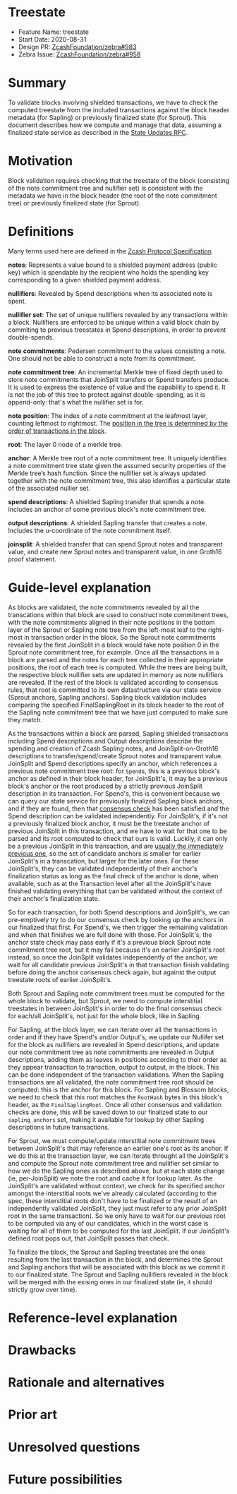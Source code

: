 # Treestate

- Feature Name: treestate
- Start Date: 2020-08-31
- Design PR: [ZcashFoundation/zebra#983](https://github.com/ZcashFoundation/zebra/issues/983)
- Zebra Issue: [ZcashFoundation/zebra#958](https://github.com/ZcashFoundation/zebra/issues/958)

# Summary
[summary]: #summary

To validate blocks involving shielded transactions, we have to check the
computed treestate from the included transactions against the block header
metadata (for Sapling) or previously finalized state (for Sprout). This document
describes how we compute and manage that data, assuming a finalized state
service as described in the [State Updates RFC](https://zebra.zfnd.org/dev/rfcs/0005-state-updates.md).


# Motivation
[motivation]: #motivation

Block validation requires checking that the treestate of the block (consisting
of the note commitment tree and nullifier set) is consistent with the metadata
we have in the block header (the root of the note commitment tree) or previously
finalized state (for Sprout).


# Definitions
[definitions]: #definitions

Many terms used here are defined in the [Zcash Protocol Specification](https://zips.z.cash/protocol/protocol.pdf)

**notes**: Represents a value bound to a shielded payment address (public key)
which is spendable by the recipient who holds the spending key corresponding to
a given shielded payment address.

**nullifiers**: Revealed by Spend descriptions when its associated note is spent.

**nullifier set**: The set of unique nullifiers revealed by any transactions
within a block. Nullifiers are enforced to be unique within a valid block chain
by commiting to previous treestates in Spend descriptions, in order to prevent
double-spends.

**note commitments**: Pedersen commitment to the values consisting a note. One
should not be able to construct a note from its commitment.

**note commitment tree**: An incremental Merkle tree of fixed depth used to
store note commitments that JoinSplit transfers or Spend transfers produce. It
is used to express the existence of value and the capability to spend it. It is
not the job of this tree to protect against double-spending, as it is
append-only: that's what the nullifier set is for.

**note position**: The index of a note commitment at the leafmost layer,
counting leftmost to rightmost. The [position in the tree is determined by the
order of transactions in the block](https://zips.z.cash/protocol/canopy.pdf#transactions).

**root**: The layer 0 node of a merkle tree.

**anchor**: A Merkle tree root of a note commitment tree. It uniquely identifies
a note commitment tree state given the assumed security properties of the Merkle
tree’s hash function.  Since the nullifier set is always updated together with
the note commitment tree, this also identifies a particular state of the
associated nullier set.

**spend descriptions**: A shielded Sapling transfer that spends a note. Includes
an anchor of some previous block's note commitment tree.

**output descriptions**: A shielded Sapling transfer that creates a
note. Includes the u-coordinate of the note commitment itself.

**joinsplit**: A shielded transfer that can spend Sprout notes and transparent
value, and create new Sprout notes and transparent value, in one Groth16 proof
statement.


# Guide-level explanation
[guide-level-explanation]: #guide-level-explanation

As blocks are validated, the note commitments revealed by all the transcations
within that block are used to construct note commitment trees, with the note
commitments aligned in their note positions in the bottom layer of the Sprout or
Sapling note tree from the left-most leaf to the right-most in transaction order
in the block. So the Sprout note commitments revealed by the first
JoinSplit<Groth16> in a block would take note position 0 in the Sprout note
commitment tree, for example. Once all the transactions in a block are parsed
and the notes for each tree collected in their appropriate positions, the root
of each tree is computed. While the trees are being built, the respective block
nullifier sets are updated in memory as note nullifiers are revealed. If the
rest of the block is validated according to consensus rules, that root is
committed to its own datastructure via our state service (Sprout anchors,
Sapling anchors). Sapling block validation includes comparing the specified
FinalSaplingRoot in its block header to the root of the Sapling note commitment
tree that we have just computed to make sure they match.

As the transactions within a block are parsed, Sapling shielded transactions
including Spend descriptions and Output descriptions describe the spending and
creation of Zcash Sapling notes, and JoinSplit-on-Groth16 descriptions to
transfer/spend/create Sprout notes and transparent value. JoinSplit and Spend
descriptions specify an anchor, which references a previous note commitment tree
root: for `Spend`s, this is a previous block's anchor as defined in their block
header, for JoinSplit's, it may be a previous block's anchor or the root
produced by a strictly previous JoinSplit description in its transaction. For
Spend's, this is convenient because we can query our state service for
previously finalized Sapling block anchors, and if they are found, then that
[consensus check](https://zips.z.cash/protocol/canopy.pdf#spendsandoutputs) has
been satisfied and the Spend description can be validated independently. For
JoinSplit's, if it's not a previously finalized block anchor, it must be the
treestate anchor of previous JoinSplit in this transaction, and we have to wait
for that one to be parsed and its root computed to check that ours is
valid. Luckily, it can only be a previous JoinSplit in this transaction, and are
[usually the immediately previous one](zcashd), so the set of candidate anchors
is smaller for earlier JoinSplit's in a transcation, but larger for the later
ones. For these JoinSplit's, they can be validated independently of their
anchor's finalization status as long as the final check of the anchor is done,
when available, such as at the Transaction level after all the JoinSplit's have
finished validating everything that can be validated without the context of
their anchor's finalization state.

So for each transaction, for both Spend descriptions and JoinSplit's, we can
pre-emptively try to do our consensus check by looking up the anchors in our
finalized that first. For Spend's, we then trigger the remaining validation and
when that finishes we are full done with those. For JoinSplit's, the anchor
state check may pass early if it's a previous block Sprout note commitment tree
root, but it may fail because it's an earlier JoinSplit's root instead, so once
the JoinSplit validates independently of the anchor, we wait for all candidate
previous JoinSplit's in that transaction finish validating before doing the
anchor consensus check again, but against the output treestate roots of earlier
JoinSplit's.

Both Sprout and Sapling note commitment trees must be computed for the whole
block to validate, but Sprout, we need to compute interstitial treestates in
between JoinSplit's in order to do the final consensus check for each/all
JoinSplit's, not just for the whole block, like in Sapling.

For Sapling, at the block layer, we can iterate over all the transactions in
order and if they have Spend's and/or Output's, we update our Nullifer set for
the block as nullifiers are revealed in Spend descriptions, and update our note
commitment tree as note commitments are revealed in Output descriptions, adding
them as leaves in positions according to their order as they appear transaction
to transction, output to output, in the block. This can be done independent of
the transaction validations. When the Sapling transactions are all validated,
the note commitment tree root should be computed: this is the anchor for this
block. For Sapling and Blossom blocks, we need to check that this root matches
the `RootHash` bytes in this block's header, as the `FinalSaplingRoot`. Once all
other consensus and validation checks are done, this will be saved down to our
finalized state to our `sapling_anchors` set, making it available for lookup by
other Sapling descriptions in future transactions.

For Sprout, we must compute/update interstitial note commitment trees between
JoinSplit's that may reference an earlier one's root as its anchor. If we do
this at the transaction layer, we can iterate throught all the JoinSplit's and
compute the Sprout note commitment tree and nullifier set similar to how we do
the Sapling ones as described above, but at each state change (ie,
per-JoinSplit) we note the root and cache it for lookup later. As the
JoinSplit's are validated without context, we check for its specified anchor
amongst the interstitial roots we've already calculated (according to the spec,
these interstitial roots don't have to be finalized or the result of an
independently validated JoinSplit, they just must refer to any prior JoinSplit
root in the same transaction). So we only have to wait for our previous root to
be computed via any of our candidates, which in the worst case is waiting for
all of them to be computed for the last JoinSplit. If our JoinSplit's defined
root pops out, that JoinSplit passes that check.

To finalize the block, the Sprout and Sapling treestates are the ones resulting
from the last transaction in the block, and determines the Sprout and Sapling
anchors that will be associated with this block as we commit it to our finalized
state. The Sprout and Sapling nullifiers revealed in the block will be merged
with the exising ones in our finalized state (ie, it should strictly grow over
time).


# Reference-level explanation
[reference-level-explanation]: #reference-level-explanation


# Drawbacks
[drawbacks]: #drawbacks



# Rationale and alternatives
[rationale-and-alternatives]: #rationale-and-alternatives


# Prior art
[prior-art]: #prior-art


# Unresolved questions
[unresolved-questions]: #unresolved-questions


# Future possibilities
[future-possibilities]: #future-possibilities
